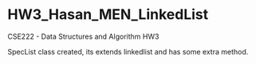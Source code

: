 # HW3_Hasan_MEN_LinkedList
CSE222 - Data Structures and Algorithm HW3

SpecList class created, its extends linkedlist and has some extra method. 
